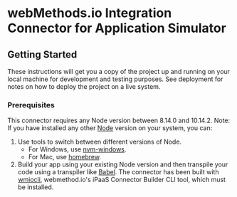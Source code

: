 # webMethods.io Integration Connector for Application Simulator
## Getting Started
These instructions will get you a copy of the project up and running on your local machine for development and testing purposes. See deployment for notes on how to deploy the project on a live system.
### Prerequisites
This connector requires any Node version between 8.14.0 and 10.14.2.
Note: If you have installed any other [Node](https://nodejs.org/dist/) version on your system, you can:
  1. Use tools to switch between different versions of Node.
     - For Windows, use [nvm-windows](https://github.com/coreybutler/nvm-windows#installation--upgrades).
     - For Mac, use [homebrew](https://brew.sh/).
  2. Build your app using your existing Node version and then transpile your code using a transpiler like [Babel](https://babeljs.io/).
The connector has been built with [wmiocli](https://docs.webmethods.io/integration/developer_guide/connector_builder/#gsc.tab=0), webmethod.io's iPaaS Connector Builder CLI tool, which must be installed.
